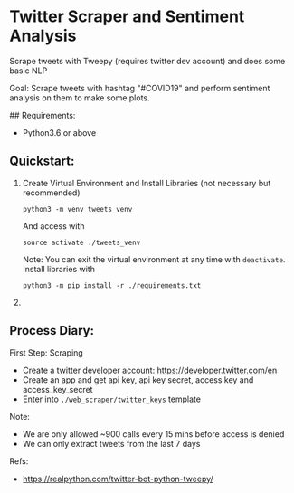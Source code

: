 # Twitter Scraper and Sentiment Analysis
Scrape tweets with Tweepy (requires twitter dev account) and does some basic NLP

Goal: Scrape tweets with hashtag "#COVID19" and perform sentiment analysis on them to make some plots.

## Requirements:
-  Python3.6 or above

## Quickstart:

1)  Create Virtual Environment and Install Libraries (not necessary but recommended)
    ```
    python3 -m venv tweets_venv
    ```
    And access with
    ```
    source activate ./tweets_venv
    ```
    Note: You can exit the virtual environment at any time with `deactivate`.
    Install libraries with
    ```
    python3 -m pip install -r ./requirements.txt
    ```

2) 

## Process Diary:
First Step: Scraping

-  Create a twitter developer account: https://developer.twitter.com/en 
-  Create an app and get api key, api key secret, access key and access_key_secret
-  Enter into `./web_scraper/twitter_keys` template 

Note: 
-  We are only allowed ~900 calls every 15 mins before access is denied
-  We can only extract tweets from the last 7 days

Refs:
-  https://realpython.com/twitter-bot-python-tweepy/
